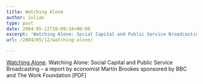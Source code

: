 ```yaml
---
title: Watching Alone
author: Julian
type: post
date: 2004-05-12T10:09:34+00:00
excerpt: 'Watching Alone: Social Capital and Public Service Broadcasting  - a report by economist Martin Brookes sponsored by BBC and The Work Foundation'
url: /2004/05/12/watching-alone/

---
```

[Watching Alone][1]. Watching Alone: Social Capital and Public Service Broadcasting &#8211; a report by economist Martin Brookes sponsored by BBC and The Work Foundation [PDF]

 [1]: http://www.bbc.co.uk/info/policies/watching_alone.shtml